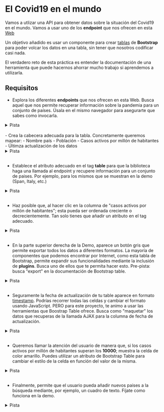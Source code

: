 # El Covid19 en el mundo

Vamos a utlizar una API para obtener datos sobre la situación del Covid19 en el mundo. Vamos a usar uno de los __endpoint__ que nos ofrecen en esta [Web](https://corona.lmao.ninja/docs/#/COVID-19%3A%20Worldometers)

Un objetivo añadido es usar un componente para crear [tablas](https://bootstrap-table.com/) de **Bootstrap** para poder volcar los datos en una tabla, sin tener que nosotros codificar casi nada.

El verdadero reto de esta práctica es entender la documentación de una herramienta que puede hacernos ahorrar mucho trabajo si aprendemos a utilizarla.

## Requisitos

- Explora los diferentes __endpoints__ que nos ofrecen en esta Web. Busca aquel que nos permite recuperar información sobre la pandemia para un conjunto de países. Úsala en el mismo navegador para asegurarte que sabes como invocarla.

<details>
 <summary>Pista</summary>
    Este endpoing parece adecuado. Los paises sobre los que quieres obtener los datos se añaden al final de la URL, separados por comas (https://corona.lmao.ninja/docs/#/COVID-19%3A%20Worldometers/get_v3_covid_19_countries)
</details>
<br/>
- Crea la cabecera adecuada para la tabla. Concretamente queremos mapear: 
  - Nombre país
  - Población
  - Casos activos por millón de habitantes
  - Últimza actualización de los datos

<details>
 <summary>Pista</summary>
    Crea un **thead** con la información necesaria para cada una de las columnas: (https://www.w3schools.com/tags/tag_thead.asp)
</details>
<br/>

- Establece el atributo adecuado en el tag **table** para que la biblioteca haga una llamada al endpoint y recupere información para un conjunto de paises. Por ejemplo, para los mismos que se muestran en la demo (Span, Italy, etc.)
<details>

 <summary>Pista</summary>
    Fíjate en el atributo **data-url** y en los atributos **data-field**: (https://examples.bootstrap-table.com/#welcomes/from-url.html#view-source)
</details>
<br/>

- Haz posible que, al hacer clic en la columna de "casos activos por millón de habitantes"; esta pueda ser ordenada creciente o decrecientemente. Tan solo tienes que añadir un atributo en el tag adecuado.

<details>
 <summary>Pista</summary>
    Mira como usar el atributo **data-sortable**: (https://examples.bootstrap-table.com/index.html#column-options/sortable.html)
</details>
<br/>

- En la parte superior derecha de la Demo, aparece un botón gris que permite exportar todos los datos a diferentes formatos. La mayoría de componentes que podemos encontrar por Internet, como esta tabla de Bootstrap, permite expandir sus funcionalidades mediante la inclusión de **plugins**. Busca uno de ellos que te permita hacer esto. Pre-pista: busca "export" en la documentación de Bootstrap table.

<details>
 <summary>Pista</summary>
    Mira como usar este plugin: https://examples.bootstrap-table.com/index.html#issues/188.html#view-source
</details>
<br/>

- Seguramente la fecha de actualización de tu table aparece en formato [timestamp](https://www.w3schools.com/jsref/tryit.asp?filename=tryjsref_gettime). Podrías recorrer todas las celdas y cambiar el formato usando JavaScript. PERO para este proyecto, te animo a usar las herramientas que Boostrap Table ofrece. Busca como "maquetar" los datos que recuperas de la llamada AJAX para la columna de fecha de actualización.

<details>
<summary>Pista</summary>
    El atributo data-formatter: https://examples.bootstrap-table.com/#column-options/formatter.html
</details>
<br/>

- Queremos llamar la atención del usuario de manera que, si los casos activos por millón de habitantes superan los **10000**; muestra la celda de color amarillo. Puedes utilizar un atributo de Bootstrap Table para cambiar el estilo de la celda en función del valor de la misma.

<details>
 <summary>Pista</summary>
    Usa cellStyle: https://examples.bootstrap-table.com/index.html?bootstrap5#column-options/cell-style.html
</details>
<br/>

- Finalmente, permite que el usuario pueda añadir nuevos paises a la búsqueda mediante, por ejemplo, un cuadro de texto. Fíjate como funciona en la demo.

<details>
 <summary>Pista</summary>
    1. Guarda la URL de la llamada AJAX en una variable
    2. Añade un tag input (por ejemplo) para que el usuario pueda introducir el nombre de un país en inglés
    3. Añade un evento de manera que, al hacer clic en el botón de añadir, se actualice la variable **url** y ejecute un método de actualización de la tabla Bootstrap
    4. https://examples.bootstrap-table.com/index.html?bootstrap5#issues/409.html
</details>
